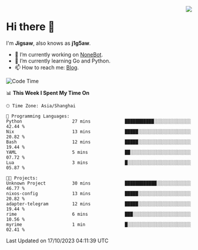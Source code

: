 <a href="#">
  <img align="right" src="https://github-readme-stats.vercel.app/api?username=j1g5awi&count_private=true&show_icons=true&title_color=80070B&text_color=B3B3B3&bg_color=212121&icon_color=80070B" />
</a>

# Hi there 👋

I'm **Jigsaw**, also knows as **j1g5aw**.

- 🔭 I’m currently working on [NoneBot](https://github.com/nonebot).
- 🌱 I’m currently learning Go and Python.
- 📫 How to reach me: [Blog](https://blog.maddestroyer.xyz/).

<!--START_SECTION:waka-->
![Code Time](http://img.shields.io/badge/Code%20Time-1%2C272%20hrs%2034%20mins-blue)

📊 **This Week I Spent My Time On** 

```text
🕑︎ Time Zone: Asia/Shanghai

💬 Programming Languages: 
Python                   27 mins             ███████████░░░░░░░░░░░░░░   42.44 % 
Nix                      13 mins             █████░░░░░░░░░░░░░░░░░░░░   20.82 % 
Bash                     12 mins             █████░░░░░░░░░░░░░░░░░░░░   19.44 % 
YAML                     5 mins              ██░░░░░░░░░░░░░░░░░░░░░░░   07.72 % 
Lua                      3 mins              █░░░░░░░░░░░░░░░░░░░░░░░░   05.87 % 

🐱‍💻 Projects: 
Unknown Project          30 mins             ████████████░░░░░░░░░░░░░   46.77 % 
nixos-config             13 mins             █████░░░░░░░░░░░░░░░░░░░░   20.82 % 
adapter-telegram         12 mins             █████░░░░░░░░░░░░░░░░░░░░   19.44 % 
rime                     6 mins              ███░░░░░░░░░░░░░░░░░░░░░░   10.56 % 
myrime                   1 min               █░░░░░░░░░░░░░░░░░░░░░░░░   02.41 % 
```


 Last Updated on 17/10/2023 04:11:39 UTC
<!--END_SECTION:waka-->
